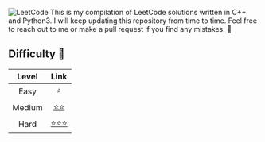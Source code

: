![LeetCode](https://cdn-images-1.medium.com/fit/t/1600/480/1*M91sQU9KEV1qqjExEliLUQ.jpeg "Leetcode")
This is my compilation of LeetCode solutions written in C++ and Python3.
I will keep updating this repository from time to time.
Feel free to reach out to me or make a pull request if you find any mistakes. 🤡

## Difficulty 🍵

|Level | Link|
|:---:|:----:|
|Easy|[⭐️][easy_link]|
|Medium|[⭐️⭐️][medium_link]|
|Hard|[⭐️⭐️⭐️][hard_link]|


[easy_link]:https://github.com/KaidenHsu/LeetCode/blob/main/1.Easy
[medium_link]:https://github.com/KaidenHsu/LeetCode/blob/main/2.Medium
[hard_link]:https://github.com/KaidenHsu/LeetCode/blob/main/3.Hard
